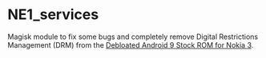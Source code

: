 # NE1_services
Magisk module to fix some bugs and completely remove Digital Restrictions Management (DRM) from the [Debloated Android 9 Stock ROM for Nokia 3](https://xdaforums.com/t/rom-stock-android-9-signature-spoofing-debloated-stock-rom-for-nokia-3-ta-1032-based-on-firmware-00ww_5_230-foss-apps.4707513/).
